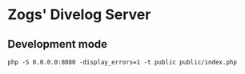 # Zogs' Divelog Server

## Development mode
`php -S 0.0.0.0:8080 -display_errors=1 -t public public/index.php`
